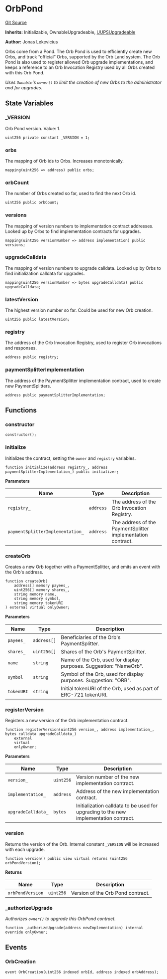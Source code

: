 # OrbPond
[Git Source](https://github.com/orbland/orb/blob/b04862cea7bd1040996e46491def80d07e33895b/src/OrbPond.sol)

**Inherits:**
Initializable, OwnableUpgradeable, [UUPSUpgradeable](/src/CustomUUPSUpgradeable.sol/abstract.UUPSUpgradeable.md)

**Author:**
Jonas Lekevicius

Orbs come from a Pond. The Orb Pond is used to efficiently create new Orbs, and track “official” Orbs,
supported by the Orb Land system. The Orb Pond is also used to register allowed Orb upgrade
implementations, and keeps a reference to an Orb Invocation Registry used by all Orbs created with this
Orb Pond.

*Uses `Ownable`'s `owner()` to limit the creation of new Orbs to the administrator and for upgrades.*


## State Variables
### _VERSION
Orb Pond version. Value: 1.


```solidity
uint256 private constant _VERSION = 1;
```


### orbs
The mapping of Orb ids to Orbs. Increases monotonically.


```solidity
mapping(uint256 => address) public orbs;
```


### orbCount
The number of Orbs created so far, used to find the next Orb id.


```solidity
uint256 public orbCount;
```


### versions
The mapping of version numbers to implementation contract addresses. Looked up by Orbs to find implementation
contracts for upgrades.


```solidity
mapping(uint256 versionNumber => address implementation) public versions;
```


### upgradeCalldata
The mapping of version numbers to upgrade calldata. Looked up by Orbs to find initialization calldata for
upgrades.


```solidity
mapping(uint256 versionNumber => bytes upgradeCalldata) public upgradeCalldata;
```


### latestVersion
The highest version number so far. Could be used for new Orb creation.


```solidity
uint256 public latestVersion;
```


### registry
The address of the Orb Invocation Registry, used to register Orb invocations and responses.


```solidity
address public registry;
```


### paymentSplitterImplementation
The address of the PaymentSplitter implementation contract, used to create new PaymentSplitters.


```solidity
address public paymentSplitterImplementation;
```


## Functions
### constructor


```solidity
constructor();
```

### initialize

Initializes the contract, setting the `owner` and `registry` variables.


```solidity
function initialize(address registry_, address paymentSplitterImplementation_) public initializer;
```
**Parameters**

|Name|Type|Description|
|----|----|-----------|
|`registry_`|`address`|                       The address of the Orb Invocation Registry.|
|`paymentSplitterImplementation_`|`address`|  The address of the PaymentSplitter implementation contract.|


### createOrb

Creates a new Orb together with a PaymentSplitter, and emits an event with the Orb's address.


```solidity
function createOrb(
    address[] memory payees_,
    uint256[] memory shares_,
    string memory name,
    string memory symbol,
    string memory tokenURI
) external virtual onlyOwner;
```
**Parameters**

|Name|Type|Description|
|----|----|-----------|
|`payees_`|`address[]`|      Beneficiaries of the Orb's PaymentSplitter.|
|`shares_`|`uint256[]`|      Shares of the Orb's PaymentSplitter.|
|`name`|`string`|         Name of the Orb, used for display purposes. Suggestion: "NameOrb".|
|`symbol`|`string`|       Symbol of the Orb, used for display purposes. Suggestion: "ORB".|
|`tokenURI`|`string`|     Initial tokenURI of the Orb, used as part of ERC-721 tokenURI.|


### registerVersion

Registers a new version of the Orb implementation contract.


```solidity
function registerVersion(uint256 version_, address implementation_, bytes calldata upgradeCalldata_)
    external
    virtual
    onlyOwner;
```
**Parameters**

|Name|Type|Description|
|----|----|-----------|
|`version_`|`uint256`|         Version number of the new implementation contract.|
|`implementation_`|`address`|  Address of the new implementation contract.|
|`upgradeCalldata_`|`bytes`| Initialization calldata to be used for upgrading to the new implementation contract.|


### version

Returns the version of the Orb. Internal constant `_VERSION` will be increased with each upgrade.


```solidity
function version() public view virtual returns (uint256 orbPondVersion);
```
**Returns**

|Name|Type|Description|
|----|----|-----------|
|`orbPondVersion`|`uint256`| Version of the Orb Pond contract.|


### _authorizeUpgrade

*Authorizes `owner()` to upgrade this OrbPond contract.*


```solidity
function _authorizeUpgrade(address newImplementation) internal override onlyOwner;
```

## Events
### OrbCreation

```solidity
event OrbCreation(uint256 indexed orbId, address indexed orbAddress);
```

